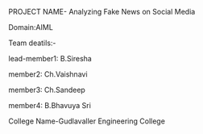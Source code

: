 
PROJECT NAME- Analyzing Fake News on Social Media

Domain:AIML

Team deatils:-

lead-member1: B.Siresha

  member2: Ch.Vaishnavi
  
  member3: Ch.Sandeep
  
  member4: B.Bhavuya Sri

College Name-Gudlavaller Engineering College
